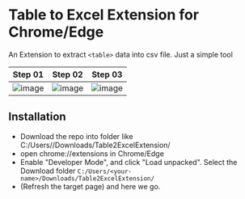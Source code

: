 # Table to Excel Extension for Chrome/Edge

An Extension to extract `<table>` data into csv file. Just a simple tool

| Step 01 | Step 02 | Step 03 |
| --- | --- | --- |
|![image](https://github.com/user-attachments/assets/62275076-1b0b-462b-a56f-b10e839e8bfb)|![image](https://github.com/user-attachments/assets/2b05b1cd-30dd-40f1-8ccb-6285db362a07)|![image](https://github.com/user-attachments/assets/7be47b7d-0a59-4cd5-9561-f792b609866e)|

## Installation

* Download the repo into folder like C:/Users/<your-name>/Downloads/Table2ExcelExtension/
* open chrome://extensions in Chrome/Edge
* Enable "Developer Mode", and click "Load unpacked". Select the Download folder `C:/Users/<your-name>/Downloads/Table2ExcelExtension/`
* (Refresh the target page) and here we go.
